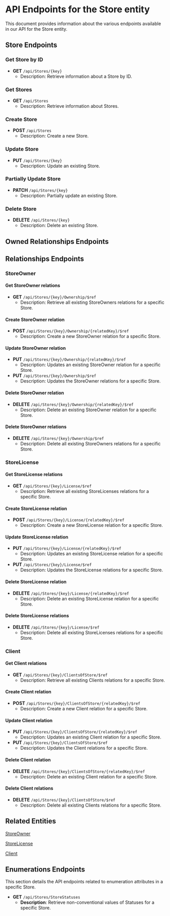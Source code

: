 # API Endpoints for the Store entity

This document provides information about the various endpoints available in our API for the Store entity.

## Store Endpoints

### Get Store by ID
- **GET** `/api/Stores/{key}`
  - Description: Retrieve information about a Store by ID.
  
### Get Stores
- **GET** `/api/Stores`
  - Description: Retrieve information about Stores.

### Create Store
- **POST** `/api/Stores`
  - Description: Create a new Store.

### Update Store
- **PUT** `/api/Stores/{key}`
  - Description: Update an existing Store.

### Partially Update Store
- **PATCH** `/api/Stores/{key}`
  - Description: Partially update an existing Store.
 
### Delete Store
- **DELETE** `/api/Stores/{key}`
  - Description: Delete an existing Store.

## Owned Relationships Endpoints

## Relationships Endpoints

### StoreOwner

#### Get StoreOwner relations
- **GET** `/api/Stores/{key}/Ownership/$ref`
  - Description: Retrieve all existing StoreOwners relations for a specific Store.
  
#### Create StoreOwner relation
- **POST** `/api/Stores/{key}/Ownership/{relatedKey}/$ref`
  - Description: Create a new StoreOwner relation for a specific Store.
  
#### Update StoreOwner relation
- **PUT** `/api/Stores/{key}/Ownership/{relatedKey}/$ref`
  - Description: Updates an existing StoreOwner relation for a specific Store.
- **PUT** `/api/Stores/{key}/Ownership/$ref`
  - Description: Updates the StoreOwner relations for a specific Store.

#### Delete StoreOwner relation
- **DELETE** `/api/Stores/{key}/Ownership/{relatedKey}/$ref`
  - Description: Delete an existing StoreOwner relation for a specific Store.

#### Delete StoreOwner relations
- **DELETE** `/api/Stores/{key}/Ownership/$ref`
  - Description: Delete all existing StoreOwners relations for a specific Store.

### StoreLicense

#### Get StoreLicense relations
- **GET** `/api/Stores/{key}/License/$ref`
  - Description: Retrieve all existing StoreLicenses relations for a specific Store.
  
#### Create StoreLicense relation
- **POST** `/api/Stores/{key}/License/{relatedKey}/$ref`
  - Description: Create a new StoreLicense relation for a specific Store.
  
#### Update StoreLicense relation
- **PUT** `/api/Stores/{key}/License/{relatedKey}/$ref`
  - Description: Updates an existing StoreLicense relation for a specific Store.
- **PUT** `/api/Stores/{key}/License/$ref`
  - Description: Updates the StoreLicense relations for a specific Store.

#### Delete StoreLicense relation
- **DELETE** `/api/Stores/{key}/License/{relatedKey}/$ref`
  - Description: Delete an existing StoreLicense relation for a specific Store.

#### Delete StoreLicense relations
- **DELETE** `/api/Stores/{key}/License/$ref`
  - Description: Delete all existing StoreLicenses relations for a specific Store.

### Client

#### Get Client relations
- **GET** `/api/Stores/{key}/ClientsOfStore/$ref`
  - Description: Retrieve all existing Clients relations for a specific Store.
  
#### Create Client relation
- **POST** `/api/Stores/{key}/ClientsOfStore/{relatedKey}/$ref`
  - Description: Create a new Client relation for a specific Store.
  
#### Update Client relation
- **PUT** `/api/Stores/{key}/ClientsOfStore/{relatedKey}/$ref`
  - Description: Updates an existing Client relation for a specific Store.
- **PUT** `/api/Stores/{key}/ClientsOfStore/$ref`
  - Description: Updates the Client relations for a specific Store.

#### Delete Client relation
- **DELETE** `/api/Stores/{key}/ClientsOfStore/{relatedKey}/$ref`
  - Description: Delete an existing Client relation for a specific Store.

#### Delete Client relations
- **DELETE** `/api/Stores/{key}/ClientsOfStore/$ref`
  - Description: Delete all existing Clients relations for a specific Store.

## Related Entities

[StoreOwner](StoreOwnerEndpoints.md)

[StoreLicense](StoreLicenseEndpoints.md)

[Client](ClientEndpoints.md)

## Enumerations Endpoints

This section details the API endpoints related to enumeration attributes in a specific Store.
- **GET** `/api/Stores/StoreStatuses`
  - **Description**: Retrieve non-conventional values of Statuses for a specific Store.